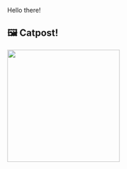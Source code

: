 Hello there!



## 🖼️ Catpost!

<sub>
    <img src="https://cdn2.thecatapi.com/images/4ee.gif" height="256">
</sub>

